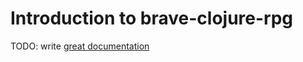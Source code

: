 # Introduction to brave-clojure-rpg

TODO: write [great documentation](http://jacobian.org/writing/what-to-write/)

